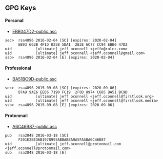 
## GPG Keys

#### Personal

* [EBB047D2-public.asc](https://raw.githubusercontent.com/jefforulez/gpg-keys/master/EBB047D2-public.asc)

```
sec>  rsa4096 2016-02-04 [SC] [expires: 2020-02-04]
      EB93 662B 4F1D 0258 5DA1  2B3E 6C77 CC94 EBB0 47D2
uid           [ultimate] jeff oconnell <jeffo@rulez.com>
uid           [ultimate] jeff oconnell <jeff.oconnell@gmail.com>
ssb>  rsa4096 2016-02-04 [E] [expires: 2020-02-04]
```

#### Professional

* [BA51BC9D-public.asc](https://raw.githubusercontent.com/jefforulez/gpg-keys/master/BA51BC9D-public.asc)

```
sec>  rsa4096 2015-09-08 [SC] [expires: 2020-09-06]
      B7A9 9AE6 EE06 7190 FC19  2F0D 8974 C685 BA51 BC9D
uid           [ultimate] jeff oconnell <jeff.oconnell@firstlook.org>
uid           [ultimate] jeff oconnell <jeff.oconnell@firstlook.media>
ssb>  rsa4096 2015-09-08 [E] [expires: 2020-09-06]
```

#### Protonmail

* [A6C46B87-public.asc](https://raw.githubusercontent.com/jefforulez/gpg-keys/master/A6C46B87-public.asc)

```
pub   rsa2048 2016-03-18 [SC]
      F201E2BE36B1978995ABBAB8A9A5FAABA6C46B87
uid           [ultimate] jeff.oconnell@protonmail.com <jeff.oconnell@protonmail.com>
sub   rsa2048 2016-03-18 [E]
```
